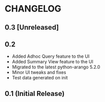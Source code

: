 # CHANGELOG

## 0.3 [Unreleased]

## 0.2

* Added Adhoc Query feature to the UI
* Added Summary View feature to the UI
* Migrated to the latest python-arango 5.2.0
* Minor UI tweaks and fixes
* Test data generated on init

## 0.1 (Initial Release)

